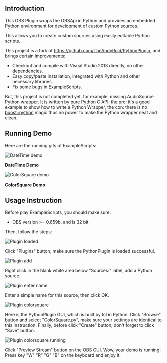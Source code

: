 

Introduction
--


This OBS Plugin wraps the OBSApi in Python and provides an embedded Python environment for development of custom Python sources.

This allows you to create custom sources using easily editable Python scripts.

This project is a fork of https://github.com/TheAndyRoid/PythonPlugin, and brings certain improvements:


- Checkout and compile with Visual Studio 2013 directly, no other dependencies. 
- Easy copy/paste installation, integrated with Python and other necessary libraries.
- Fix some bugs in ExampleScripts.

But, this project is not completed yet, for example, missing AudioSource Python wrapper. It is written by pure Python C API, the pro: it's a good example to show how to write a Python Wrapper, the con: there is no [boost::python](http://www.boost.org/doc/libs/1_64_0/libs/python/doc/html/index.html) magic thus no power to make the Python wrapper neat and clean.



Running Demo
--


Here are the running gifs of ExampleScripts:

![DateTime demo](https://raw.githubusercontent.com/fyrestone/PythonPlugin/master/images/PythonPlugin_datetime_running.gif)

**DateTime Demo**

![ColorSquare demo](https://raw.githubusercontent.com/fyrestone/PythonPlugin/master/images/PythonPlugin_colorsquare_running.gif)

**ColorSquare Demo**



Usage Instruction
--



Before play ExampleScripts, you should make sure:

- OBS version >= 0.659b, and is 32 bit


Then, follow the steps:

![Plugin loaded](https://raw.githubusercontent.com/fyrestone/PythonPlugin/master/images/PythonPlugin_loaded.png)

Click "Plugins" button, make sure the PythonPlugin is loaded successful.

![Plugin add](https://raw.githubusercontent.com/fyrestone/PythonPlugin/master/images/PythonPlugin_add.png)

Right click in the blank white area below "Sources:" label, add a Python source.

![Plugin enter name](https://raw.githubusercontent.com/fyrestone/PythonPlugin/master/images/PythonPlugin_enter_name.png)

Enter a simple name for this source, then click OK.

![Plugin colorsquare](https://raw.githubusercontent.com/fyrestone/PythonPlugin/master/images/PythonPlugin_colorsquare.png)

Here is the PythonPlugin GUI, which is built by tcl in Python. Click "Browse" button and select "ColorSquare.py", make sure your settings are identical to this instruction. Finally, before click "Create" button, don't forget to click "Save" button.

![Plugin colorsquare running](https://raw.githubusercontent.com/fyrestone/PythonPlugin/master/images/PythonPlugin_colorsquare_running.gif)

Click "Preview Stream" button on the OBS GUI. Wow, your demo is running! Press key "W" "R" "G" "B" on the keyboard and enjoy it.
